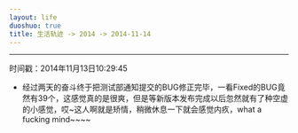 ```yaml
---
layout: life
duoshuo: true
title: 生活轨迹 -> 2014 -> 2014-11-14
---
```


******

时间戳：2014年11月13日10:29:45

 + 经过两天的奋斗终于把测试部通知提交的BUG修正完毕，一看Fixed的BUG竟然有39个，这感觉真的是很爽，但是等新版本发布完成以后忽然就有了种空虚的小感觉，哎~这人啊就是矫情，稍微休息一下就会感觉内疚，what a fucking mind~~~~